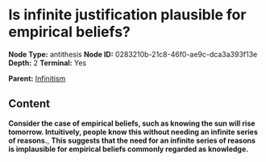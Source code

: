 # Is infinite justification plausible for empirical beliefs?

**Node Type:** antithesis
**Node ID:** 0283210b-21c8-46f0-ae9c-dca3a393f13e
**Depth:** 2
**Terminal:** Yes

**Parent:** [Infinitism](infinitism.md)

## Content

**Consider the case of empirical beliefs, such as knowing the sun will rise tomorrow. Intuitively, people know this without needing an infinite series of reasons.**, **This suggests that the need for an infinite series of reasons is implausible for empirical beliefs commonly regarded as knowledge.**
